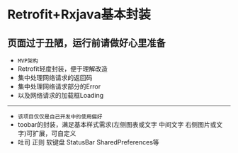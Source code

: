 # Retrofit+Rxjava基本封装

## 页面过于丑陋，运行前请做好心里准备

* `MVP架构`
* Retrofit轻度封装，便于理解改造
* 集中处理网络请求的返回码
* 集中处理网络请求部分的Error
* 以及网络请求的加载框Loading
---
* `该项目仅仅是自己开发中的使用偏好`
* toobar的封装，满足基本样式需求(左侧图表或文字 中间文字 右侧图片或文字)可扩展，可自定义
* 吐司 正则 软键盘 StatusBar SharedPreferences等



